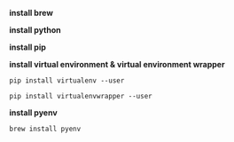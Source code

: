 **install brew**

**install python**

**install pip**

**install virtual environment & virtual environment wrapper**

```pip install virtualenv --user```

```pip install virtualenvwrapper --user```

**install pyenv**

```brew install pyenv```
